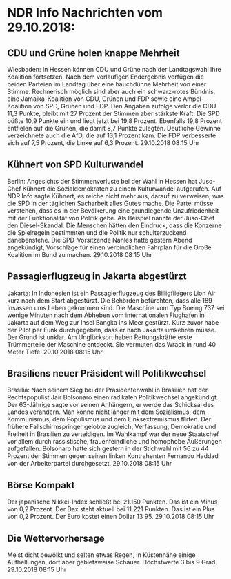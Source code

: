 # NDR Info Nachrichten vom 29.10.2018:


## CDU und Grüne holen knappe Mehrheit
Wiesbaden: In Hessen können CDU und Grüne nach der Landtagswahl ihre Koalition fortsetzen. Nach dem vorläufigen Endergebnis verfügen die beiden Parteien im Landtag über eine hauchdünne Mehrheit von einer Stimme. Rechnerisch möglich sind aber auch ein schwarz-rotes Bündnis, eine Jamaika-Koalition von CDU, Grünen und FDP sowie eine Ampel-Koalition von SPD, Grünen und FDP. Den Angaben zufolge verlor die CDU 11,3 Punkte, bleibt mit 27 Prozent der Stimmen aber stärkste Kraft. Die SPD büßte 10,9 Punkte ein und liegt jetzt bei 19,8 Prozent. Ebenfalls 19,8 Prozent entfielen auf die Grünen, die damit 8,7 Punkte zulegten. Deutliche Gewinne verzeichnete auch die AfD, die auf 13,1 Prozent kam. Die FDP verbesserte sich auf 7,5 Prozent, die Linke auf 6,3 Prozent. 29.10.2018 08:15 Uhr 

## Kühnert von SPD Kulturwandel
Berlin: Angesichts der Stimmenverluste bei der Wahl in Hessen hat Juso-Chef Kühnert die Sozialdemokraten zu einem Kulturwandel aufgerufen. Auf NDR Info sagte Kühnert, es reiche nicht mehr aus, darauf zu verweisen, was die SPD in der täglichen Sacharbeit alles Gutes mache. Die Partei müsse verstehen, dass es in der Bevölkerung eine grundlegende Unzufriedenheit mit der Funktionalität von Politik gebe. Als Beispiel nannte der Juso-Chef den Diesel-Skandal. Die Menschen hätten den Eindruck, dass die Konzerne die Spielregeln bestimmten und die Politik nur schulterzuckend danebenstehe. Die SPD-Vorsitzende Nahles hatte gestern Abend angekündigt, Vorschläge für einen verbindlichen Fahrplan für die Große Koalition im Bund zu machen. 29.10.2018 08:15 Uhr 

## Passagierflugzeug  in Jakarta abgestürzt
Jakarta: In Indonesien ist ein Passagierflugzeug des Billigfliegers Lion Air kurz nach dem Start abgestürzt. Die Behörden befürchten, dass alle 189 Insassen ums Leben gekommen sind. Die Maschine vom Typ Boeing 737 sei wenige Minuten nach dem Abheben vom internationalen Flughafen in Jakarta auf dem Weg zur Insel Bangka ins Meer gestürzt. Kurz zuvor habe der Pilot per Funk durchgegeben, dass er nach Jakarta umkehren müsse. Der Grund ist unklar. Am Unglücksort haben Rettungskräfte erste Trümmerteile der Maschine entdeckt. Sie vermuten das Wrack in rund 40 Meter Tiefe. 29.10.2018 08:15 Uhr 

## Brasiliens neuer Präsident will Politikwechsel
Brasilia: Nach seinem Sieg bei der Präsidentenwahl in Brasilien hat der Rechtspopulist Jair Bolsonaro einen radikalen Politikwechsel angekündigt. Der 63-Jährige sagte vor seinen Anhängern, er werde das Schicksal des Landes verändern. Man könne nicht länger mit dem Sozialismus, dem Kommunismus, dem Populismus und dem Linksextremismus flirten. Der frühere Fallschirmspringer gelobte zugleich, Verfassung, Demokratie und Freiheit in Brasilien zu verteidigen. Im Wahlkampf war der neue Staatschef vor allem durch rassistische, frauenfeindliche und homophobe Äußerungen aufgefallen. Bolsonaro hatte sich gestern in der Stichwahl mit 56 zu 44 Prozent der Stimmen gegen seinen linken Kontrahenten Fernando Haddad von der Arbeiterpartei durchgesetzt. 29.10.2018 08:15 Uhr 

## Börse Kompakt
Der japanische Nikkei-Index schließt bei 21.150 Punkten. Das ist ein Minus von 0,2 Prozent. Der Dax steht aktuell bei 11.221 Punkten. Das ist ein Plus von 0,2 Prozent. Der Euro kostet einen Dollar 13 95. 29.10.2018 08:15 Uhr 

## Die Wettervorhersage
Meist dicht bewölkt und selten etwas Regen, in Küstennähe einige Aufhellungen, dort aber gebietsweise Schauer. Höchstwerte 3 bis 9 Grad. 29.10.2018 08:15 Uhr 

